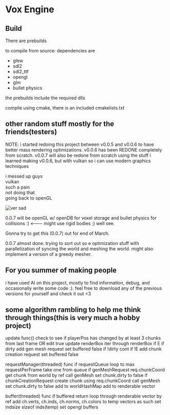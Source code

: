 # Vox Engine

## Build

There are prebuilds

to compile from source:
dependencies are
- glew
- sdl2
- sdl2_ttf
- opengl
- glm
- bullet physics

the prebuilds include the required dlls

compile using cmake, there is an included cmakelists.txt

## other random stuff mostly for the friends(testers)

NOTE:
i started redoing this project between v0.0.5 and v0.0.6 to have better mass rendering optimizations.
v0.0.6 has been REDONE completely from scratch. v0.0.7 will also be redone from scratch using the stuff i learned making v0.0.6, but with vulkan so i can use modern graphics techniques


i messed up guys  
vulkan  
such a pain  
not doing that  
going back to openGL  

![ver sad](https://external-content.duckduckgo.com/iu/?u=https%3A%2F%2Fi.ytimg.com%2Fvi%2FpLe-hanLTPs%2Fmaxresdefault.jpg&f=1&nofb=1&ipt=7bd33c630750f30d20282f5ac1556747157742d5f72b7a086686d43e542af2a3&ipo=images "sad hampter")

0.0.7 will be openGL w/ openDB for voxel storage and bullet physics for collisions :) <--- might use rigid bodies ;) well see.

Gonna try to get this (0.0.7) out for end of March.

0.0.7 almost done. trying to sort out so e optimization stuff with parallelization of syncing the world and meshing the world. might also implement a version of a greedy mesher.



## For you summer of making people

i have used AI on this project, mostly to find information, debug, and occasionally write some code :). feel free to download any of the previous versions for yourself and check it out <3


## some algorithm rambling to help me think through things(this is very much a hobby project)

update func()
check to see if playerPos has changed by at least 3 chunks from last frame OR edit true
    update renderBox
    iter through renderBox
        if E 
            if dirty
                add gen mesh request
                set buffered false
            if !dirty
                cont
        if !E 
            add chunk creation request
            set buffered false


requestManager(threaded) func
if requestQueue
    loop to max requestPerFrame
        take one from queue
        if genMeshRequest
            req.chunkCoord
            get chunk from world by ref
            call genMesh
            set chunk.dirty to false
        if chunkCreationRequest
            create chunk using req.chunkCoord
            call genMesh
            set chunk.dirty to false
            add to worldHashMap
            add to renderable vector

buffer(threaded) func
    if buffered
        return
    loop through renderable vector by ref
        add ch.verts, ch.inds, ch.norms, ch.colors to temp vectors as such
    set indsize sizeof inds(temp)
    set opengl buffers




            
